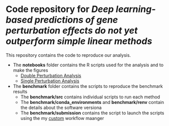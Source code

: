 # Code repository for *Deep learning-based predictions of gene perturbation effects do not yet outperform simple linear methods*

This repository contains the code to reproduce our analysis.

- The **notebooks** folder contains the R scripts used for the analysis and to make the figures
  - [Double Perturbation Analysis](https://htmlpreview.github.io/?https://github.com/const-ae/linear_perturbation_prediction-Paper/blob/main/notebooks/double_perturbation_analysis.html)
  - [Single Perturbation Analysis](https://htmlpreview.github.io/?https://github.com/const-ae/linear_perturbation_prediction-Paper/blob/main/notebooks/single_perturbation_analysis.html)
- The **benchmark** folder contains the scripts to reproduce the benchmark results
  - The **benchmark/src** contains individual scripts to run each method
  - The **benchmark/conda_environments** and **benchmark/renv** contain the details about the software versiona
  - The **benchmark/submission** contains the script to launch the scripts using the my [custom](https://github.com/const-ae/MyWorkflowManager) workflow maanger
